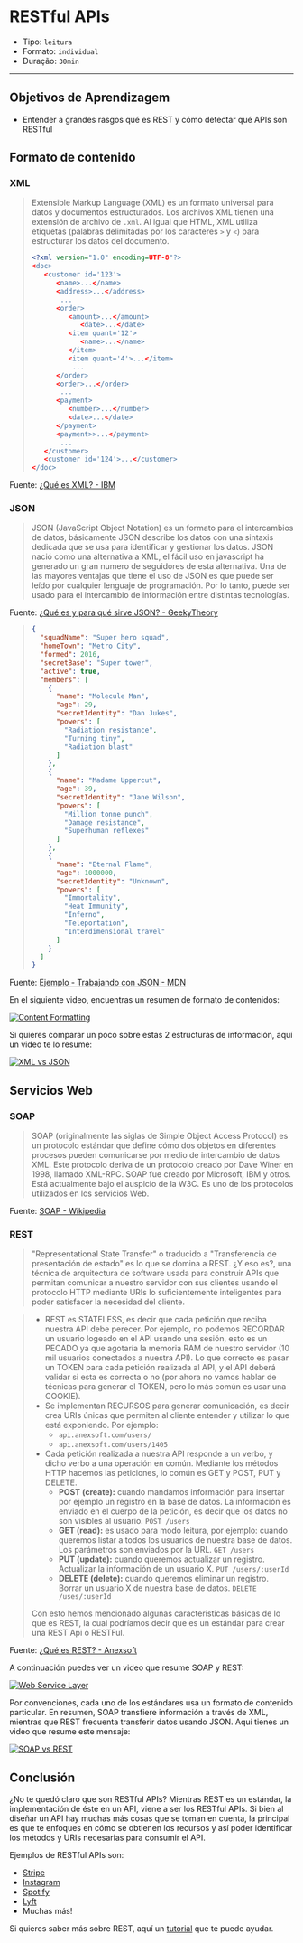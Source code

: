 # RESTful APIs

- Tipo: `leitura`
- Formato: `individual`
- Duração: `30min`

***

## Objetivos de Aprendizagem

- Entender a grandes rasgos qué es REST y cómo detectar qué APIs son RESTful

## Formato de contenido

### XML

> Extensible Markup Language (XML) es un formato universal para datos y 
> documentos estructurados. Los archivos XML tienen una extensión de archivo de 
> `.xml`. Al igual que HTML, XML utiliza etiquetas (palabras delimitadas por los 
> caracteres `>` y `<`) para estructurar los datos del documento.
>
> ```xml
> <?xml version="1.0" encoding=UTF-8"?>
> <doc>
>    <customer id='123'>
>       <name>...</name>
>       <address>...</address>
>        ...
>       <order>
>          <amount>...</amount>
>             <date>...</date>
>          <item quant='12'>
>             <name>...</name>
>          </item>
>          <item quant='4'>...</item>
>           ...
>       </order>
>       <order>...</order>
>        ...
>       <payment>
>          <number>...</number>
>          <date>...</date>
>       </payment>
>       <payment>>...</payment>
>        ...
>    </customer>
>    <customer id='124'>...</customer>
> </doc> 
> ```

Fuente: [¿Qué es XML? - IBM](https://www.ibm.com/support/knowledgecenter/es/SSEPGG_8.2.0/com.ibm.db2.ii.doc/opt/c0007799.htm)

### JSON

> JSON (JavaScript Object Notation) es un formato para el intercambios de datos, 
> básicamente JSON describe los datos con una sintaxis dedicada que se usa para 
> identificar y gestionar los datos. JSON nació como una alternativa a XML, el 
> fácil uso en javascript ha generado un gran numero de seguidores de esta 
> alternativa. Una de las mayores ventajas que tiene el uso de JSON es que puede 
> ser leído por cualquier lenguaje de programación. Por lo tanto, puede ser 
> usado para el intercambio de información entre distintas tecnologías.

Fuente: [¿Qué es y para qué sirve JSON? - GeekyTheory](https://geekytheory.com/json-i-que-es-y-para-que-sirve-json/)

> ```json
> {
>   "squadName": "Super hero squad",
>   "homeTown": "Metro City",
>   "formed": 2016,
>   "secretBase": "Super tower",
>   "active": true,
>   "members": [
>     {
>       "name": "Molecule Man",
>       "age": 29,
>       "secretIdentity": "Dan Jukes",
>       "powers": [
>         "Radiation resistance",
>         "Turning tiny",
>         "Radiation blast"
>       ]
>     },
>     {
>       "name": "Madame Uppercut",
>       "age": 39,
>       "secretIdentity": "Jane Wilson",
>       "powers": [
>         "Million tonne punch",
>         "Damage resistance",
>         "Superhuman reflexes"
>       ]
>     },
>     {
>       "name": "Eternal Flame",
>       "age": 1000000,
>       "secretIdentity": "Unknown",
>       "powers": [
>         "Immortality",
>         "Heat Immunity",
>         "Inferno",
>         "Teleportation",
>         "Interdimensional travel"
>       ]
>     }
>   ]
> }
> ```

Fuente: [Ejemplo - Trabajando con JSON - MDN](https://developer.mozilla.org/es/docs/Learn/JavaScript/Objects/JSON)

En el siguiente video, encuentras un resumen de formato de contenidos:

[![Content Formatting](https://img.youtube.com/vi/hTdYO7tKh_k/0.jpg)](https://youtu.be/hTdYO7tKh_k)

Si quieres comparar un poco sobre estas 2 estructuras de información, aquí un
video te lo resume:

[![XML vs JSON](https://img.youtube.com/vi/95X-pHvGBnw/0.jpg)](https://youtu.be/95X-pHvGBnw)

## Servicios Web

### SOAP

> SOAP (originalmente las siglas de Simple Object Access Protocol) es un 
> protocolo estándar que define cómo dos objetos en diferentes procesos pueden 
> comunicarse por medio de intercambio de datos XML. Este protocolo deriva de un 
> protocolo creado por Dave Winer en 1998, llamado XML-RPC. SOAP fue creado por 
> Microsoft, IBM y otros. Está actualmente bajo el auspicio de la W3C. Es uno de 
> los protocolos utilizados en los servicios Web.

Fuente: [SOAP - Wikipedia](https://es.wikipedia.org/wiki/Simple_Object_Access_Protocol)

### REST

> "Representational State Transfer" o traducido a "Transferencia de presentación 
> de estado" es lo que se domina a REST. ¿Y eso es?, una técnica de arquitectura 
> de software usada para construir APIs que permitan comunicar a nuestro servidor 
> con sus clientes usando el protocolo HTTP mediante URIs lo suficientemente 
> inteligentes para poder satisfacer la necesidad del cliente.

> - REST es STATELESS, es decir que cada petición que reciba nuestra API debe 
>   perecer. Por ejemplo, no podemos RECORDAR un usuario logeado en el API 
>   usando una sesión, esto es un PECADO ya que agotaría la memoria RAM de 
>   nuestro servidor (10 mil usuarios conectados a nuestra API). Lo que correcto 
>   es pasar un TOKEN para cada petición realizada al API, y el API deberá 
>   validar si esta es correcta o no (por ahora no vamos hablar de técnicas para 
>   generar el TOKEN, pero lo más común es usar una COOKIE).
> - Se implementan RECURSOS para generar comunicación, es decir crea URIs únicas 
>   que permiten al cliente entender y utilizar lo que está exponiendo. 
>   Por ejemplo:
>   * `api.anexsoft.com/users/`
>   * `api.anexsoft.com/users/1405`
> - Cada petición realizada a nuestra API responde a un verbo, y dicho verbo a 
>   una operación en común. Mediante los métodos HTTP hacemos las peticiones, lo 
>   común es GET y POST, PUT y DELETE.
>   * **POST (create):** cuando mandamos información para insertar por ejemplo un 
>     registro en la base de datos. La información es enviado en el cuerpo de la 
>     petición, es decir que los datos no son visibles al usuario.
>     `POST /users`
>   * **GET (read):** es usado para modo leitura, por ejemplo: cuando queremos 
>     listar a todos los usuarios de nuestra base de datos. Los parámetros son 
>     enviados por la URL.
>     `GET /users`
>   * **PUT (update):** cuando queremos actualizar un registro. Actualizar la 
>     información de un usuario X.
>     `PUT /users/:userId`
>   * **DELETE (delete):** cuando queremos eliminar un registro. Borrar un 
>     usuario X de nuestra base de datos.
>     `DELETE /uses/:userId`
>
> Con esto hemos mencionado algunas caracteristicas básicas de lo que es REST, 
> la cual podríamos decir que es un estándar para crear una REST Api o RESTFul.

Fuente: [¿Qué es REST? - Anexsoft](http://anexsoft.com/p/117/que-es-rest)

A continuación puedes ver un video que resume SOAP y REST:

[![Web Service Layer](https://img.youtube.com/vi/AyQboo5CycM/0.jpg)](https://youtu.be/AyQboo5CycM)

Por convenciones, cada uno de los estándares usa un formato de contenido 
particular. En resumen, SOAP transfiere información a través de XML, mientras
que REST frecuenta transferir datos usando JSON. Aquí tienes un video que resume
este mensaje:

[![SOAP vs REST](https://img.youtube.com/vi/aI1DSeZAEMA/0.jpg)](https://youtu.be/aI1DSeZAEMA)

## Conclusión

¿No te quedó claro que son RESTful APIs? Mientras REST es un estándar, la 
implementación de éste en un API, viene a ser los RESTful APIs. Si bien al 
diseñar un API hay muchas más cosas que se toman en cuenta, la principal es que
te enfoques en cómo se obtienen los recursos y así poder identificar los métodos 
y URIs necesarias para consumir el API.

Ejemplos de RESTful APIs son:

- [Stripe](https://stripe.com/docs/api/php)
- [Instagram](https://www.instagram.com/developer)
- [Spotify](https://developer.spotify.com/web-api/)
- [Lyft](https://developer.lyft.com/docs/overview)
- Muchas más!

Si quieres saber más sobre REST, aquí un [tutorial](http://www.restapitutorial.com/) 
que te puede ayudar.